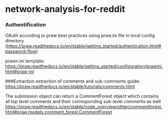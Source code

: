 # network-analysis-for-reddit


### Authentification
OAuth according to praw best practices using praw.ini file in local config directory
(https://praw.readthedocs.io/en/stable/getting_started/authentication.html#password-flow)

prawn.ini template:
https://praw.readthedocs.io/en/stable/getting_started/configuration/prawini.html#praw-ini

###Extraction
extraction of comments and sub-comments guide:
https://praw.readthedocs.io/en/stable/tutorials/comments.html

The submission object can return a CommentForest object which contains all top level comments and their corresponding sub-level comments as well
https://praw.readthedocs.io/en/stable/code_overview/other/commentforest.html#praw.models.comment_forest.CommentForest
